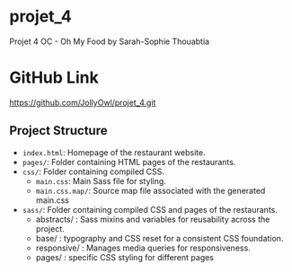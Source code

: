 # projet_4

Projet 4 OC - Oh My Food by Sarah-Sophie Thouabtia

# GitHub Link

https://github.com/JollyOwl/projet_4.git

## Project Structure

- `index.html`: Homepage of the restaurant website.
- `pages/`: Folder containing HTML pages of the restaurants.
- `css/`: Folder containing compiled CSS.
  - `main.css`: Main Sass file for styling.
  - `main.css.map/`: Source map file associated with the generated main.css
- `sass/`: Folder containing compiled CSS and pages of the restaurants.
  - abstracts/ : Sass mixins and variables for reusability across the project.
  - base/ : typography and CSS reset for a consistent CSS foundation.
  - responsive/ : Manages media queries for responsiveness.
  - pages/ : specific CSS styling for different pages
